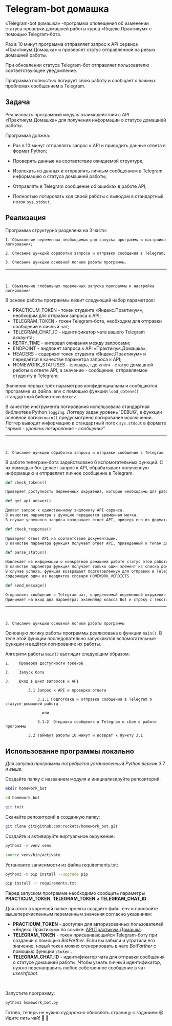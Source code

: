 # Telegram-bot домашка

«Telegram-bot домашка» -программа оповещения об изменении статуса проверки домашней работы курса «Яндекс.Практикум» с помощью Telegram-бота.

Раз в 10 минут программа отправляет запрос к API сервиса «Практикум.Домашка» и проверяет статус отправленной на ревью домашней работы.

При обновлении статуса Telegram-бот отправляет пользователю соответствующее уведомление.

Программа полностью логирует свою работу и сообщает о важных проблемах сообщением в Telegram.

## Задача

Реализовать програмный модуль взаимодействия с API «Практикум.Домашка» для получения информации о статусе домашней работы.

Программа должна: 

* Раз в 10 минут отправлять запрос к API и приводить данные ответа в формат Python;

* Проверять данные на соответствие ожидаемой структуре;

* Извлекать из данных и отправлять личным сообщением в Telegram информацию о статуса домашней работы;

* Отправлять в Telegram сообщение об ошибках в работе API;

* Полностью логировать ход своей работы с выводом в стандартный поток `sys.stdout`.


## Реализация

Программа структурно разделена на 3 части:

    1. Объявление переменных необходимых для запуска программы и настройка логирования;

    2. Описание функций обработки запроса и отправки сообщения в Telegram;

    3. Описание функции основной логики работы программы.

---
<br>

    1. Объявление глобальных переменных запуска программы и настройка логирования

В основе работы программы лежит следующий набор параметров:

* PRACTICUM_TOKEN - токен студента «Яндекс.Практикум», необходим для отправки запроса к API;
* TELEGRAM_TOKEN - токен Telegram-бота, необходим для отправки сообщений в личный чат;
* TELEGRAM_CHAT_ID - идентификатор чата вашего Telegram аккаунта;
* RETRY_TIME - интервал оживания между запросами;
* ENDPOINT - эндпоинт запроса к API «Практикум.Домашка»;
* HEADERS - содержит токен студента «Яндекс.Практикум» и передаётся в качестве параметра запроса к API;
* HOMEWORK_STATUSES - словарь, где ключ - статус домашней работы в ответе API, а значение - сообщение, отправляемое студенту в Telegram;

Значения первых трёх параметров конфиденциальны и сообщаются программе из файла .env с помощью функции `load_dotenv()` стандартный библиотеки `dotenv`.

В качестве инструмента логирования использована стандартная библиотека Python `logging`. Логгеру задан уровень 'DEBUG', в функции основной логики `main()` предусмотрено логирование исключений. Логгер выводит информацию в стандартный поток `sys.stdout` в формате "*время - уровень логирования - сообщение*".

---
<br>

    2. Описание функций обработки запроса и отправки сообщения в Telegram

В работе телеграм-бота задействовано 6 вспомогательных функций. С их помощью бот делает запрос к API, обрабатывает полученную информацию и отправляет личное сообщение в Telegram.

```python
def check_tokens()

Проверяет доступность переменных окружения, которые необходимы для работы программы.
```

```python
def get_api_answer()

Делает запрос к единственному эндпоинту API-сервиса.
В качестве параметра в функцию передается временная метка.
В случае успешного запроса возвращает ответ API, приведя его из формата JSON к типам данных Python.
```

```python
def check_response()

Проверяет ответ API на соответствие документации. 
В качестве параметра функция получает ответ API, приведенный к типам данных Python.
```

```python
def parse_status()

Извлекает из информации о конкретной домашней работе статус этой работы.
В качестве параметра функция получает только один элемент из списка домашних работ.
В случае успеха, функция возвращает подготовленную для отправки в Telegram строку,
содержащую один из вердиктов словаря HOMEWORK_VERDICTS.
```

```python
def send_message()

Отправляет сообщение в Telegram чат, определяемый переменной окружения TELEGRAM_CHAT_ID.
Принимает на вход два параметра: экземпляр класса Bot и строку с текстом сообщения.
```


---
<br>

    3. Описание функции основной логики работы программы

Основную логику работы программы реализована в функции `main()`.
В теле этой функции последовательно запускаются вспомогательные функции и ведётся логирование их работы.

Алгоритм работы `main()` выглядит следующим образом:

    1.    Проверка доступности токенов
    
    2.    Запуск бота
    
    3.    Вход в цикл запросов к API

              3.1 Запрос к API и проверка ответа

                  3.1.1 Подготовка и отправка сообщения в Telegram о статусе домашней работы

                    или

                  3.1.2  Отправка сообщения в Telegram о сбое в работе программы

              3.2 Таймаут работы 10 минут и возврат к пункту 3.1


## Использование программы локально
*Для запуска программы потребуется установленный Python версии 3.7 и выше.*

Создайте папку с названием модуля и инициализируйте репозиторий:
```bash
mkdir homework_bot
```
```bash
cd homework_bot
```
```bash
git init
```

Скачайте репозиторий в созданную папку:
```bash
git clone git@github.com:rock4ts/homework_bot.git
```

Создайте и активируйте виртуальное окружение:
```bash
python3 -m venv venv
```
```bash
source venv/bin/activate
```

Установите записимости из файла requirements.txt:
```bash
python3 -m pip install --upgrade pip
```
```bash
pip install -r requirements.txt 
```

Перед запуском программе необходимо сообщить параметры **PRACTICUM_TOKEN**, **TELEGRAM_TOKEN** и **TELEGRAM_CHAT_ID**.

Для этого в корневой папке проекта создайте файл .env и присвойте вышеперечисленным переменным значения согласно указаниям:

- **PRACTICUM_TOKEN** - доступен для авторизованных пользователей «Яндекс.Практикум» по ссылке: [API Практикум.Домашка](https://oauth.yandex.ru/authorize?response_type=token&client_id=1d0b9dd4d652455a9eb710d450ff456a).
- **TELEGRAM_TOKEN** - токен присваивающийся Telegram-боту при создании с помощью _BotFarther_. Если вы забыли и утратили его значение, новый токен можно сгенерировать в чате _BotFarther_ с помощью функции `/token` .
- **TELEGRAM_CHAT_ID** - идентификатор чата для отправки сообщения о статусе домашней работы. Чтобы узнать личный идентификатор, нужно перенаправить любое собственное сообщение в чат _userinfobot_.
<br>

Запустите программу:
```bash
python3 homework_bot.py
```

Готово, теперь не нужно судорожно обновлять страницу с заданием :satisfied:
Идите пить чай! :cookie: :tea: